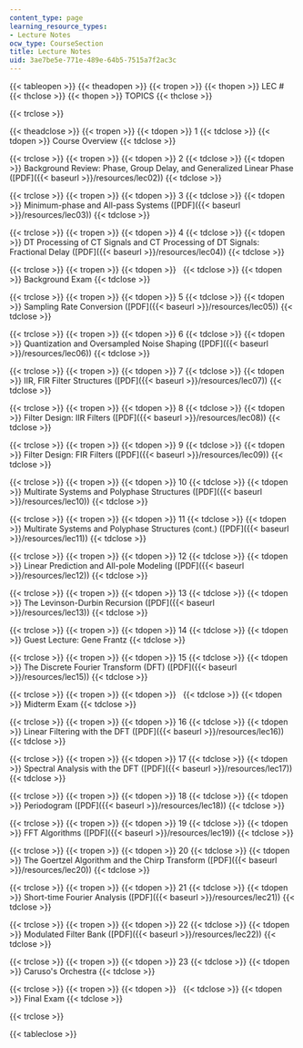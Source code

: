 ```yaml
---
content_type: page
learning_resource_types:
- Lecture Notes
ocw_type: CourseSection
title: Lecture Notes
uid: 3ae7be5e-771e-489e-64b5-7515a7f2ac3c
---
```


{{< tableopen >}}
{{< theadopen >}}
{{< tropen >}}
{{< thopen >}}
LEC #
{{< thclose >}}
{{< thopen >}}
TOPICS
{{< thclose >}}

{{< trclose >}}

{{< theadclose >}}
{{< tropen >}}
{{< tdopen >}}
1
{{< tdclose >}}
{{< tdopen >}}
Course Overview
{{< tdclose >}}

{{< trclose >}}
{{< tropen >}}
{{< tdopen >}}
2
{{< tdclose >}}
{{< tdopen >}}
Background Review: Phase, Group Delay, and Generalized Linear Phase ([PDF]({{< baseurl >}}/resources/lec02))
{{< tdclose >}}

{{< trclose >}}
{{< tropen >}}
{{< tdopen >}}
3
{{< tdclose >}}
{{< tdopen >}}
Minimum-phase and All-pass Systems ([PDF]({{< baseurl >}}/resources/lec03))
{{< tdclose >}}

{{< trclose >}}
{{< tropen >}}
{{< tdopen >}}
4
{{< tdclose >}}
{{< tdopen >}}
DT Processing of CT Signals and CT Processing of DT Signals: Fractional Delay ([PDF]({{< baseurl >}}/resources/lec04))
{{< tdclose >}}

{{< trclose >}}
{{< tropen >}}
{{< tdopen >}}
 
{{< tdclose >}}
{{< tdopen >}}
Background Exam
{{< tdclose >}}

{{< trclose >}}
{{< tropen >}}
{{< tdopen >}}
5
{{< tdclose >}}
{{< tdopen >}}
Sampling Rate Conversion ([PDF]({{< baseurl >}}/resources/lec05))
{{< tdclose >}}

{{< trclose >}}
{{< tropen >}}
{{< tdopen >}}
6
{{< tdclose >}}
{{< tdopen >}}
Quantization and Oversampled Noise Shaping ([PDF]({{< baseurl >}}/resources/lec06))
{{< tdclose >}}

{{< trclose >}}
{{< tropen >}}
{{< tdopen >}}
7
{{< tdclose >}}
{{< tdopen >}}
IIR, FIR Filter Structures ([PDF]({{< baseurl >}}/resources/lec07))
{{< tdclose >}}

{{< trclose >}}
{{< tropen >}}
{{< tdopen >}}
8
{{< tdclose >}}
{{< tdopen >}}
Filter Design: IIR Filters ([PDF]({{< baseurl >}}/resources/lec08))
{{< tdclose >}}

{{< trclose >}}
{{< tropen >}}
{{< tdopen >}}
9
{{< tdclose >}}
{{< tdopen >}}
Filter Design: FIR Filters ([PDF]({{< baseurl >}}/resources/lec09))
{{< tdclose >}}

{{< trclose >}}
{{< tropen >}}
{{< tdopen >}}
10
{{< tdclose >}}
{{< tdopen >}}
Multirate Systems and Polyphase Structures ([PDF]({{< baseurl >}}/resources/lec10))
{{< tdclose >}}

{{< trclose >}}
{{< tropen >}}
{{< tdopen >}}
11
{{< tdclose >}}
{{< tdopen >}}
Multirate Systems and Polyphase Structures (cont.) ([PDF]({{< baseurl >}}/resources/lec11))
{{< tdclose >}}

{{< trclose >}}
{{< tropen >}}
{{< tdopen >}}
12
{{< tdclose >}}
{{< tdopen >}}
Linear Prediction and All-pole Modeling ([PDF]({{< baseurl >}}/resources/lec12))
{{< tdclose >}}

{{< trclose >}}
{{< tropen >}}
{{< tdopen >}}
13
{{< tdclose >}}
{{< tdopen >}}
The Levinson-Durbin Recursion ([PDF]({{< baseurl >}}/resources/lec13))
{{< tdclose >}}

{{< trclose >}}
{{< tropen >}}
{{< tdopen >}}
14
{{< tdclose >}}
{{< tdopen >}}
Guest Lecture: Gene Frantz
{{< tdclose >}}

{{< trclose >}}
{{< tropen >}}
{{< tdopen >}}
15
{{< tdclose >}}
{{< tdopen >}}
The Discrete Fourier Transform (DFT) ([PDF]({{< baseurl >}}/resources/lec15))
{{< tdclose >}}

{{< trclose >}}
{{< tropen >}}
{{< tdopen >}}
 
{{< tdclose >}}
{{< tdopen >}}
Midterm Exam
{{< tdclose >}}

{{< trclose >}}
{{< tropen >}}
{{< tdopen >}}
16
{{< tdclose >}}
{{< tdopen >}}
Linear Filtering with the DFT ([PDF]({{< baseurl >}}/resources/lec16))
{{< tdclose >}}

{{< trclose >}}
{{< tropen >}}
{{< tdopen >}}
17
{{< tdclose >}}
{{< tdopen >}}
Spectral Analysis with the DFT ([PDF]({{< baseurl >}}/resources/lec17))
{{< tdclose >}}

{{< trclose >}}
{{< tropen >}}
{{< tdopen >}}
18
{{< tdclose >}}
{{< tdopen >}}
Periodogram ([PDF]({{< baseurl >}}/resources/lec18))
{{< tdclose >}}

{{< trclose >}}
{{< tropen >}}
{{< tdopen >}}
19
{{< tdclose >}}
{{< tdopen >}}
FFT Algorithms ([PDF]({{< baseurl >}}/resources/lec19))
{{< tdclose >}}

{{< trclose >}}
{{< tropen >}}
{{< tdopen >}}
20
{{< tdclose >}}
{{< tdopen >}}
The Goertzel Algorithm and the Chirp Transform ([PDF]({{< baseurl >}}/resources/lec20))
{{< tdclose >}}

{{< trclose >}}
{{< tropen >}}
{{< tdopen >}}
21
{{< tdclose >}}
{{< tdopen >}}
Short-time Fourier Analysis ([PDF]({{< baseurl >}}/resources/lec21))
{{< tdclose >}}

{{< trclose >}}
{{< tropen >}}
{{< tdopen >}}
22
{{< tdclose >}}
{{< tdopen >}}
Modulated Filter Bank ([PDF]({{< baseurl >}}/resources/lec22))
{{< tdclose >}}

{{< trclose >}}
{{< tropen >}}
{{< tdopen >}}
23
{{< tdclose >}}
{{< tdopen >}}
Caruso's Orchestra
{{< tdclose >}}

{{< trclose >}}
{{< tropen >}}
{{< tdopen >}}
 
{{< tdclose >}}
{{< tdopen >}}
Final Exam
{{< tdclose >}}

{{< trclose >}}

{{< tableclose >}}